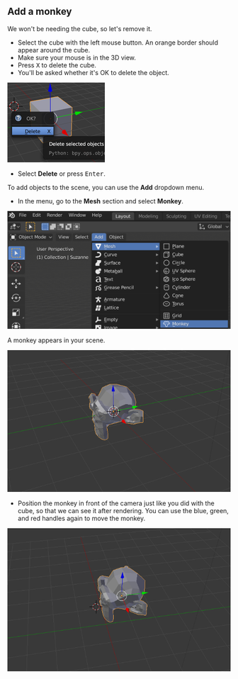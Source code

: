 ## Add a monkey

We won't be needing the cube, so let's remove it.

+ Select the cube with the left mouse button. An orange border should appear around the cube.
+ Make sure your mouse is in the 3D view.
+ Press <kbd>X</kbd> to delete the cube.
+ You'll be asked whether it's OK to delete the object.

![Delete object](images/delete-object.png)

+ Select **Delete** or press <kbd>Enter</kbd>.

To add objects to the scene, you can use the **Add** dropdown menu.

+ In the menu, go to the **Mesh** section and select **Monkey**.

![Select monkey](images/select-monkey.png)

A monkey appears in your scene.

![A monkey appears](images/monkey-appears.png)

+ Position the monkey in front of the camera just like you did with the cube, so that we can see it after rendering. You can use the blue, green, and red handles again to move the monkey.

![Position the camera](images/camera-monkey.png)